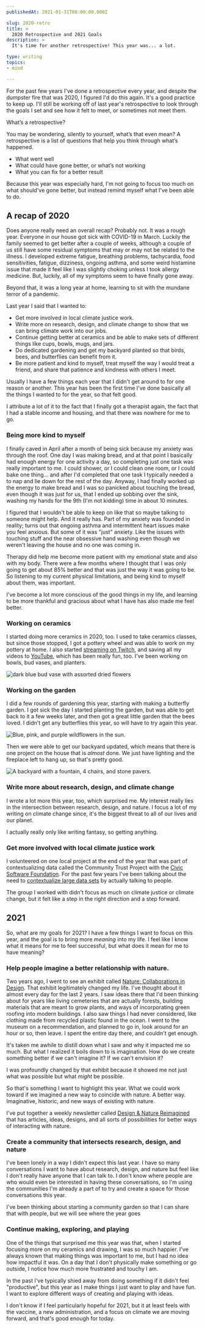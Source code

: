 ```yaml
---
publishedAt: 2021-01-31T08:00:00.000Z

slug: 2020-retro
title: >
  2020 Retrospective and 2021 Goals
description: >
  It's time for another retrospective! This year was... a lot.

type: writing
topics:
- mind

---
```


For the past few years I've done a retrospective every year, and despite the dumpster fire that was 2020, I figured I'd do this again. It's a good practice to keep up. I'll still be working off of last year's retrospective to look through the goals I set and see how it felt to meet, or sometimes not meet them.

What’s a retrospective?

You may be wondering, silently to yourself, what’s that even mean? A retrospective is a list of questions that help you think through what’s happened.

* What went well
* What could have gone better, or what’s not working
* What you can fix for a better result

Because this year was especially hard, I'm not going to focus too much on what should've gone better, but instead remind myself what I've been able to do.

## A recap of 2020

Does anyone really need an overall recap? Probably not. It was a rough year. Everyone in our house got sick with COVID-19 in March. Luckily the family seemed to get better after a couple of weeks, although a couple of us still have some residual symptoms that may or may not be related to the illness. I developed extreme fatigue, breathing problems, tachycardia, food sensitivities, fatigue, dizziness, ongoing asthma, and some weird histamine issue that made it feel like I was slightly choking unless I took allergy medicine. But, luckily, all of my symptoms seem to have finally gone away.

Beyond that, it was a long year at home, learning to sit with the mundane terror of a pandemic.

Last year I said that I wanted to:

* Get more involved in local climate justice work.
* Write more on research, design, and climate change to show that we can bring climate work into our jobs.
* Continue getting better at ceramics and be able to make sets of different things like cups, bowls, mugs, and jars.
* Do dedicated gardening and get my backyard planted so that birds, bees, and butterflies can benefit from it.
* Be more patient and kind to myself, treat myself the way I would treat a friend, and share that patience and kindness with others I meet.

Usually I have a few things each year that I didn't get around to for one reason or another. This year has been the first time I've done basically all the things I wanted to for the year, so that felt good.

I attribute a lot of it to the fact that I finally got a therapist again, the fact that I had a stable income and housing, and that there was nowhere for me to go.

### Being more kind to myself

I finally caved in April after a month of being sick because my anxiety was through the roof. One day I was making bread, and at that point I basically had enough energy for one activity a day, so completing just one task was really important to me. I could shower, or I could clean one room, or I could bake one thing... and after I'd completed that one task I typically needed a to nap and lie down for the rest of the day. Anyway, I had finally worked up the energy to make bread and I was so panicked about touching the bread, even though it was just for us, that I ended up sobbing over the sink, washing my hands for the 9th (I'm not kidding) time in about 10 minutes.

I figured that I wouldn't be able to keep on like that so maybe talking to someone might help. And it really has. Part of my anxiety was founded in reality; turns out that ongoing asthma and intermittent heart issues make you feel anxious. But some of it was "just" anxiety. Like the issues with touching stuff and the near obsessive hand washing even though we weren't leaving the house and no one was coming in.

Therapy did help me become more patient with my emotional state and also with my body. There were a few months where I thought that I was only going to get about 85% better and that was just the way it was going to be. So listening to my current physical limitations, and being kind to myself about them, was important.

I've become a lot more conscious of the good things in my life, and learning to be more thankful and gracious about what I have has also made me feel better.

### Working on ceramics

I started doing more ceramics in 2020, too. I used to take ceramics classes, but since those stopped, I got a pottery wheel and was able to work on my pottery at home. I also started [streaming on Twitch](https://www.twitch.tv/marisamorby), and saving all my videos to [YouTube](https://www.youtube.com/channel/UC9z3dk2FqvWcaXYzlF3Z9cA), which has been really fun, too. I've been working on bowls, bud vases, and planters.

![dark blue bud vase with assorted dried flowers](https://cdn.sanity.io/images/xq50spjj/production/e95da00e1fe5df53f4b3827942aba8c721799283-1760x1320.jpg)

### Working on the garden

I did a few rounds of gardening this year, starting with making a butterfly garden. I got sick the day I started planting the garden, but was able to get back to it a few weeks later, and then got a great little garden that the bees loved. I didn't get any butterflies this year, so will have to try again this year.

![Blue, pink, and purple wildflowers in the sun.](https://cdn.sanity.io/images/xq50spjj/production/1cc0fc555a087e804556c4ae56184980f7371299-1760x1320.jpg)

Then we were able to get our backyard updated, which means that there is one project on the house that is _almost_ done. We just have lighting and the fireplace left to hang up, so that's pretty good.

![A backyard with a fountain, 4 chairs, and stone pavers.](https://cdn.sanity.io/images/xq50spjj/production/e14243f9f10fc12ef926145f87a55800c42ebdf7-1760x1320.jpg)

### Write more about research, design, and climate change

I wrote a lot more this year, too, which surprised me. My interest really lies in the intersection between research, design, and nature. I focus a lot of my writing on climate change since, it's the biggest threat to all of our lives and our planet.

I actually really only like writing fantasy, so getting anything.

### Get more involved with local climate justice work

I volunteered on one local project at the end of the year that was part of contextualizing data called the Community Trust Project with the [Civic Software Foundation](https://civicsoftwarefoundation.org/). For the past few years I've been talking about the need to [contextualize large data sets](https://www.youtube.com/watch?v=EB1KXU4eSxI) by actually talking to people.

The group I worked with didn't focus as much on climate justice or climate change, but it felt like a step in the right direction and a step forward.

## 2021

So, what are my goals for 2021? I have a few things I want to focus on this year, and the goal is to bring more _meaning_ into my life. I feel like I know what it means for me to feel successful, but what does it mean for me to have meaning?

### Help people imagine a better relationship with nature.

Two years ago, I went to see an exhibit called [Nature: Collaborations in Design](https://www.cooperhewitt.org/publications/nature-collaborations-in-design/). That exhibit legitimately changed my life. I've thought about it almost every day for the last 2 years. I saw ideas there that I'd been thinking about for years like living cemeteries that are actually forests, building materials that are meant to grow plants, and ways of incorporating green roofing into modern buildings. I also saw things I had never considered, like clothing made from recycled plastic found in the ocean. I went to the museum on a recommendation, and planned to go in, look around for an hour or so, then leave. I spent the entire day there, and couldn't get enough.

It's taken me awhile to distill down what I saw and why it impacted me so much. But what I realized it boils down to is imagination. How do we create something better if we can't imagine it? If we can't envision it?

I was profoundly changed by that exhibit because it showed me not just what was possible but what *might* be possible.

So that's something I want to highlight this year. What we could work toward if we imagined a new way to coincide with nature. A better way. Imaginative, historic, and new ways of existing with nature.

I've put together a weekly newsletter called [Design & Nature Reimagined](https://marisamorby.ck.page) that has articles, ideas, designs, and all sorts of possibilities for better ways of interacting with nature.

### Create a community that intersects research, design, and nature

I've been lonely in a way I didn't expect this last year. I have so many conversations I want to have about research, design, and nature but feel like I don't really have anyone that I can talk to. I don't know where people are who would even be interested in having these conversations, so I'm using the communities I'm already a part of to try and create a space for those conversations this year.

I've been thinking about starting a community garden so that I can share that with people, but we will see where the year goes

### Continue making, exploring, and playing

One of the things that surprised me this year was that, when I started focusing more on my ceramics and drawing, I was so much happier. I've always known that making things was important to me, but I had no idea how impactful it was. On a day that I don't physically make something or go outside, I notice how much more frustrated and touchy I am.

In the past I've typically shied away from doing something if it didn't feel "productive", but this year as I make things I just want to play and have fun. I want to explore different ways of creating and playing with ideas.

I don't know if I feel particularly hopeful for 2021, but it at least feels with the vaccine, a new administration, and a focus on climate we are moving forward, and that's good enough for today.